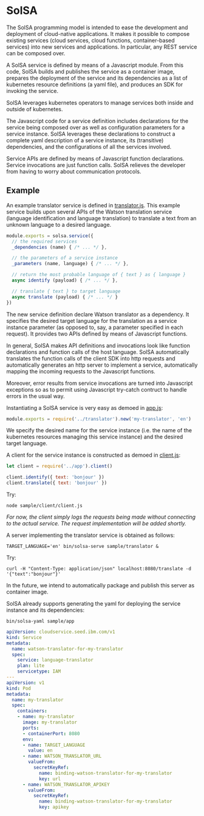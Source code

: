 # SolSA

The SolSA programming model is intended to ease the development and deployment
of cloud-native applications. It makes it possible to compose existing services
(cloud services, cloud functions, container-based services) into new services
and applications. In particular, any REST service can be composed over.

A SolSA service is defined by means of a Javascript module. From this code,
SolSA builds and publishes the service as a container image, prepares the
deployment of the service and its dependencies as a list of kubernetes resource
definitions (a yaml file), and produces an SDK for invoking the service.

SolSA leverages kubernetes operators to manage services both inside and outside
of kubernetes.

The Javascript code for a service definition includes declarations for the
service being composed over as well as configuration parameters for a service
instance. SolSA leverages these declarations to construct a complete yaml
description of a service instance, its (transitive) dependencies, and the
configurations of all the services involved.

Service APIs are defined by means of Javascript function declarations.
Service invocations are just function calls. SolSA relieves the developer
from having to worry about communication protocols.

## Example

An example translator service is defined in
[translator.js](sample/translator/translator.js). This example service builds
upon several APIs of the Watson translation service (language identification and
language translation) to translate a text from an unknown language to a desired
language.
```javascript
module.exports = solsa.service({
  // the required services
  _dependencies (name) { /* ... */ },

  // the parameters of a service instance
  _parameters (name, language) { /* ... */ },

  // return the most probable language of { text } as { language }
  async identify (payload) { /* ... */ },

  // translate { text } to target language
  async translate (payload) { /* ... */ }
})
```
The new service definition declare Watson translator as a dependency. It
specifies the desired target language for the translation as a service instance
parameter (as opposed to, say, a parameter specified in each request). It
provides two APIs defined by means of Javascript functions.

In general, SolSA makes API definitions and invocations look like function
declarations and function calls of the host language. SolSA automatically
translates the function calls of the client SDK into http requests and
automatically generates an http server to implement a service, automatically
mapping the incoming requests to the Javascript functions.

Moreover, error results from service invocations are turned into Javascript
exceptions so as to permit using Javascript try-catch contruct to handle
errors in the usual way.

Instantiating a SolSA service is very easy as demoed in
[app.js](sample/app/app.js):
```javascript
module.exports = require('../translator').new('my-translator', 'en')
```
We specify the desired name for the service instance (i.e. the name of the
kubernetes resources managing this service instance) and the desired target
language.

A client for the service instance is constructed as demoed in
[client.js](sample/client/client.js):
```javascript
let client = require('../app').client()

client.identify({ text: 'bonjour' })
client.translate({ text: 'bonjour' })
```
Try:
```
node sample/client/client.js
```
_For now, the client simply logs the requests being made without connecting to
the actual service. The request implementation will be added shortly._

A server implementing the translator service is obtained as follows:
```
TARGET_LANGUAGE='en' bin/solsa-serve sample/translator &
```
Try:
```
curl -H "Content-Type: application/json" localhost:8080/translate -d '{"text":"bonjour"}'
```
In the future, we intend to automatically package and publish this server as
container image.

SolSA already supports generating the yaml for deploying the service instance
and its dependencies:
```
bin/solsa-yaml sample/app
```
```yaml
apiVersion: cloudservice.seed.ibm.com/v1
kind: Service
metadata:
  name: watson-translator-for-my-translator
  spec:
    service: language-translator
    plan: lite
    servicetype: IAM
---
apiVersion: v1
kind: Pod
metadata:
  name: my-translator
  spec:
    containers:
    - name: my-translator
      image: my-translator
      ports:
      - containerPort: 8080
      env:
      - name: TARGET_LANGUAGE
        value: en
      - name: WATSON_TRANSLATOR_URL
        valueFrom:
          secretKeyRef:
            name: binding-watson-translator-for-my-translator
            key: url
      - name: WATSON_TRANSLATOR_APIKEY
        valueFrom:
          secretKeyRef:
            name: binding-watson-translator-for-my-translator
            key: apikey
```
